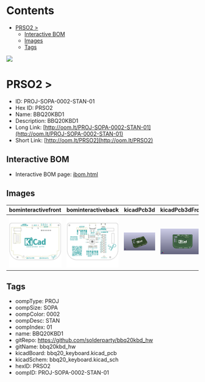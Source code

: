 



Contents
========

* [PRSO2 > ](#prso2--)
	* [Interactive BOM](#interactive-bom)
	* [Images](#images)
	* [Tags](#tags)
  
![][im]
# PRSO2 > 

- ID: PROJ-SOPA-0002-STAN-01
- Hex ID: PRSO2
- Name: BBQ20KBD1
- Description: BBQ20KBD1
- Long Link: [http://oom.lt/PROJ-SOPA-0002-STAN-01](http://oom.lt/PROJ-SOPA-0002-STAN-01)
- Short Link: [http://oom.lt/PRSO2](http://oom.lt/PRSO2)

## Interactive BOM

- Interactive BOM page: [ibom.html](https://htmlpreview.github.io/?https://github.com/oomlout/oomlout_OOMP_projects/blob/main/PROJ-SOPA-0002-STAN-01/kicad/bom/ibom.html)

## Images
  
  

|bominteractivefront|bominteractiveback|kicadPcb3d|kicadPcb3dFront|kicadPcb3dBack|kicadschem|
| :---: | :---: | :---: | :---: | :---: | :---: |
|[![bominteractivefront](bomFront_140.png)](bomFront.png)|[![bominteractiveback](bomBack_140.png)](bomBack.png)|[![kicadPcb3d](kicadPcb3d_140.png)](kicadPcb3d.png)|[![kicadPcb3dFront](kicadPcb3dFront_140.png)](kicadPcb3dFront.png)|[![kicadPcb3dBack](kicadPcb3dBack_140.png)](kicadPcb3dBack.png)|[![kicadschem](kicadschem_140.png)](kicadschem.png)|

## Tags

- oompType: PROJ
- oompSize: SOPA
- oompColor: 0002
- oompDesc: STAN
- oompIndex: 01
- name: BBQ20KBD1
- gitRepo: https://github.com/solderparty/bbq20kbd_hw
- gitName: bbq20kbd_hw
- kicadBoard: bbq20_keyboard.kicad_pcb
- kicadSchem: bbq20_keyboard.kicad_sch
- hexID: PRSO2
- oompID: PROJ-SOPA-0002-STAN-01



[im]: kicadPcb3d_450.png
